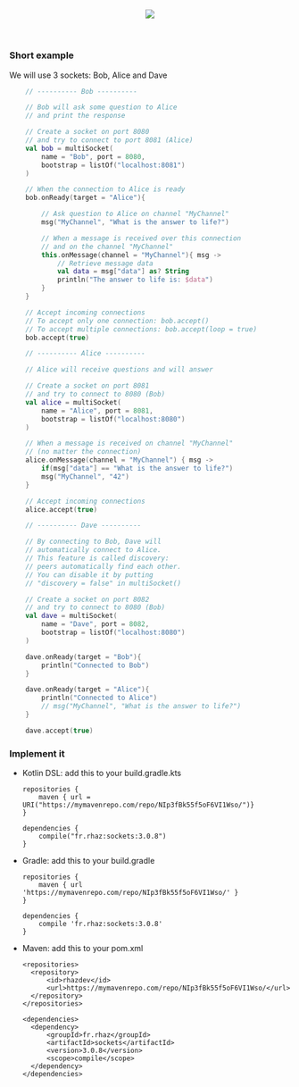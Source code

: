 <h3 align=center>
    <img src="https://i.imgur.com/7SRZq5u.jpg"/><br>
</h3>
<br>

### Short example

We will use 3 sockets: Bob, Alice and Dave

```kotlin
    // ---------- Bob ----------

    // Bob will ask some question to Alice
    // and print the response

    // Create a socket on port 8080
    // and try to connect to port 8081 (Alice)
    val bob = multiSocket(
        name = "Bob", port = 8080,
        bootstrap = listOf("localhost:8081")
    )

    // When the connection to Alice is ready
    bob.onReady(target = "Alice"){

        // Ask question to Alice on channel "MyChannel"
        msg("MyChannel", "What is the answer to life?")

        // When a message is received over this connection
        // and on the channel "MyChannel"
        this.onMessage(channel = "MyChannel"){ msg ->
            // Retrieve message data
            val data = msg["data"] as? String
            println("The answer to life is: $data")
        }
    }

    // Accept incoming connections
    // To accept only one connection: bob.accept()
    // To accept multiple connections: bob.accept(loop = true)
    bob.accept(true)

    // ---------- Alice ----------

    // Alice will receive questions and will answer

    // Create a socket on port 8081
    // and try to connect to 8080 (Bob)
    val alice = multiSocket(
        name = "Alice", port = 8081,
        bootstrap = listOf("localhost:8080")
    )

    // When a message is received on channel "MyChannel"
    // (no matter the connection)
    alice.onMessage(channel = "MyChannel") { msg ->
        if(msg["data"] == "What is the answer to life?")
        msg("MyChannel", "42")
    }

    // Accept incoming connections
    alice.accept(true)

    // ---------- Dave ----------

    // By connecting to Bob, Dave will
    // automatically connect to Alice.
    // This feature is called discovery:
    // peers automatically find each other.
    // You can disable it by putting
    // "discovery = false" in multiSocket()

    // Create a socket on port 8082
    // and try to connect to 8080 (Bob)
    val dave = multiSocket(
        name = "Dave", port = 8082,
        bootstrap = listOf("localhost:8080")
    )

    dave.onReady(target = "Bob"){
        println("Connected to Bob")
    }

    dave.onReady(target = "Alice"){
        println("Connected to Alice")
        // msg("MyChannel", "What is the answer to life?")
    }

    dave.accept(true)
```

### Implement it

- Kotlin DSL: add this to your build.gradle.kts

      repositories {
          maven { url = URI("https://mymavenrepo.com/repo/NIp3fBk55f5oF6VI1Wso/")}
      }

      dependencies {
          compile("fr.rhaz:sockets:3.0.8")
      }

- Gradle: add this to your build.gradle

      repositories {
          maven { url 'https://mymavenrepo.com/repo/NIp3fBk55f5oF6VI1Wso/' }
      }

      dependencies {
          compile 'fr.rhaz:sockets:3.0.8'
      }


- Maven: add this to your pom.xml

      <repositories>
        <repository>
            <id>rhazdev</id>
            <url>https://mymavenrepo.com/repo/NIp3fBk55f5oF6VI1Wso/</url>
        </repository>
      </repositories>

      <dependencies>
        <dependency>
            <groupId>fr.rhaz</groupId>
            <artifactId>sockets</artifactId>
            <version>3.0.8</version>
            <scope>compile</scope>
        </dependency>
      </dependencies>

